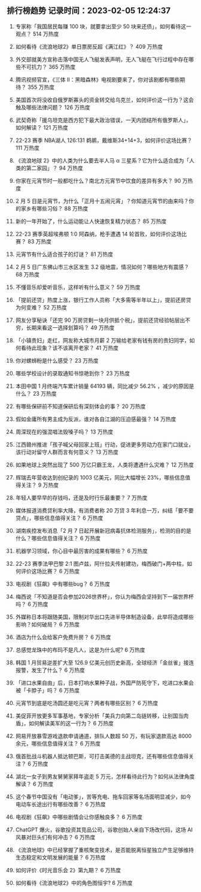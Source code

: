 
## 排行榜趋势 记录时间：2023-02-05 12:24:37
  
  1. 专家称「我国居民每赚 100 块，就要拿出至少 50 块来还债」，如何看待这一观点？ 514 万热度
    
  2. 如何看待《流浪地球2》单日票房反超《满江红》？ 409 万热度
    
  3. 外交部就美方宣称击落中国无人飞艇发表声明，无人飞艇在飞行过程中存在哪些不可抗力？ 365 万热度
    
  4. 腾讯视频官宣，《三体 II：黑暗森林》电视剧要来了，你对该剧都有哪些期待？ 355 万热度
    
  5. 美国首次将没收自俄罗斯寡头的资金转交给乌克兰，如何评价这一行为？这会触及哪些法律问题？ 126 万热度
    
  6. 武契奇称「援乌坦克是西方犯下最大政治错误，一天内团结所有俄罗斯人」，如何解读？ 121 万热度
    
  7. 22-23 赛季 NBA湖人 126:131 鹈鹕，戴维斯34+14+3，如何评价这场比赛？ 111 万热度
    
  8. 《流浪地球 2》中的人类为什么要去半人马 α 三星系？它为什么适合成为「人类的第二家园」？ 94 万热度
    
  9. 你家在元宵节时一般都吃什么？南北方元宵节中饮食的差异有多大？ 90 万热度
    
  10. 2 月 5 日是元宵节，为什么「正月十五闹元宵」？你知道元宵节的由来吗？你的家乡有哪些习俗？ 88 万热度
    
  11. 新的一年开始了，什么运动能让人快速恢复精力状态？ 85 万热度
    
  12. 22-23 赛季英超埃弗顿 1:0 阿森纳，枪手遭遇 14 轮首败，如何评价这场比赛？ 83 万热度
    
  13. 元宵节有什么适合孩子的灯谜？ 81 万热度
    
  14. 2 月 5 日广东佛山市三水区发生 3.2 级地震，情况如何？哪些地方有震感？ 68 万热度
    
  15. 不懂音乐却爱听音乐，这样听有什么意义？ 59 万热度
    
  16. 「提前还贷」热度上涨，银行工作人员称「大多需等半年以上」，提前还房贷为何变难？ 52 万热度
    
  17. 网友分享秘诀「还完 90 万房贷剩一块月供抵个税」，提前还贷经验帖层出不穷，长期来看这一选择划算吗？ 49 万热度
    
  18. 「小镇贵妇」走红，网友称大城市月薪 2 万输给老家有钱有房的贵妇同学，如何看待此现象？该不该离开老家？ 41 万热度
    
  19. 你对螺蛳粉是什么感受？ 23 万热度
    
  20. 哪些学校设计的录取通知书惊艳到你？ 23 万热度
    
  21. 本田中国 1 月终端汽车累计销量 64193 辆，同比减少 56.2% ，减少的原因是什么？ 23 万热度
    
  22. 有哪些保研前不知道保研后有深刻体会的事？ 20 万热度
    
  23. 假如金庸所有男主成为反派，谁对各自江湖的压迫感最强？ 14 万热度
    
  24. 周深现在的强混唱法毁嗓子吗？ 13 万热度
    
  25. 江西赣州推进「孩子喊父母回家上班」行动，促进更多劳动力在家门口就业，该行动对留守人群而言有何意义？ 13 万热度
    
  26. 如果地球上突然出现了 500 万亿只霸王龙，人类将遭遇什么灾难？ 12 万热度
    
  27. 辉瑞去年营收达到创纪录的 1003 亿美元，同比大幅增长 23%，哪些信息值得关注？ 9 万热度
    
  28. 年轻人要早早的存钱吗，还是及时行乐最重要？ 7 万热度
    
  29. 媒体报道消费贷利率大降，有消费者称 20 万贷 3 年利息一万，纠结「要不要贷点」，哪些信息值得关注？ 6 万热度
    
  30. 湖南疾控发布消息「2 月 7 日起开展新冠病毒抗体检测服务」，检测的目的是什么？哪些信息值得关注？ 6 万热度
    
  31. 机器学习领域，你心目中最厉害的成果有哪些？ 6 万热度
    
  32. 22-23 赛季法甲巴黎 2:1 图卢兹，阿什拉夫传射建功，梅西破门+两中柱，如何评价这场比赛？ 6 万热度
    
  33. 电视剧《狂飙》中有哪些bug？ 6 万热度
    
  34. 梅西说「不知道是否会参加2026世界杯」，你认为梅西会坚持到下一届世界杯吗？ 6 万热度
    
  35. 外媒称日本将跟随美国，限制对华出口先进半导体制造设备，此举将造成哪些影响？如何破局？ 6 万热度
    
  36. 酒店为什么会给客户免费升房？ 6 万热度
    
  37. 总感觉龙珠中的布玛不是凡人，这是为什么呢? 6 万热度
    
  38. 韩国 1 月贸易逆差扩大至 126.9 亿美元创历史新高，全球经济「金丝雀」接连报警，发生了什么？ 6 万热度
    
  39. 「进口水果自由」后，日本打响水果种子战，外国严防死守下，吃进口水果会被「卡脖子」吗？ 6 万热度
    
  40. 元宵节到底是吃汤圆还是吃元宵？两者有哪些区别？ 6 万热度
    
  41. 美促菲开放更多军事基地，专家分析「美兵力向第二岛链转移，让别国当肉盾」，如何解读美军的这一行为？ 6 万热度
    
  42. 网易开放暴雪游戏退款申请通道，排队人数超 50 万，有玩家退款高达 8000 余元，哪些信息值得关注？ 6 万热度
    
  43. 俄首批战斗机器人抵达顿巴斯，可打击美德的主战坦克，还有哪些信息值得关注？ 6 万热度
    
  44. 湖北一女子到男友舅舅家拜年盗走 5 万元，怎样看待此行为？如何从法律角度解读？ 6 万热度
    
  45. 这个春节中国没有「电动爹」，苦等充电、拖车回家等名场面明显减少，如今电动车长途出行有哪些改善？ 6 万热度
    
  46. 电视剧《狂飙》中哪些剧情会让你感触良多？ 6 万热度
    
  47. ChatGPT 爆火，谷歌投资其竞品公司，谷歌创始人亲自下场改代码，这场 AI 风暴对巨头们有何冲击？ 6 万热度
    
  48. 《流浪地球》中已经掌握了重核聚变技术，是否能脱离恒星独立产生足够维持生态稳定和文明发展的能量？ 6 万热度
    
  49. 如何评价《时光音乐会 2》第九期？ 6 万热度
    
  50. 如何看待《流浪地球2》中的角色图恒宇? 6 万热度
    